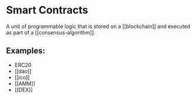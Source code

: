 # Smart Contracts
A unit of programmable logic that is stored on a [[blockchain]] and executed as part of a [[consensus-algorithm]].

## Examples:

* ERC20
* [[dao]]
* [[ico]]
* [[AMM]]
* [[DEX]]